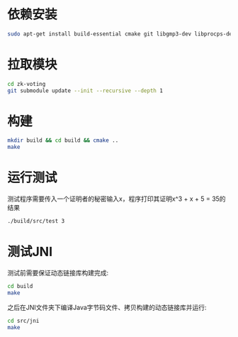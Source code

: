 # 依赖安装
```sh
sudo apt-get install build-essential cmake git libgmp3-dev libprocps-dev python-markdown libboost-all-dev libssl-dev
```

# 拉取模块
```sh
cd zk-voting
git submodule update --init --recursive --depth 1
```

# 构建
```sh
mkdir build && cd build && cmake ..
make
```

# 运行测试
测试程序需要传入一个证明者的秘密输入x，程序打印其证明x^3 + x + 5 = 35的结果
```sh
./build/src/test 3
```

# 测试JNI
测试前需要保证动态链接库构建完成:
```sh
cd build
make
```
之后在JNI文件夹下编译Java字节码文件、拷贝构建的动态链接库并运行:
```sh
cd src/jni
make
```